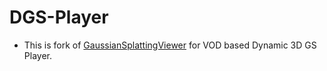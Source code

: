 # DGS-Player
- This is fork of [GaussianSplattingViewer](https://github.com/limacv/GaussianSplattingViewer) for VOD based Dynamic 3D GS Player.
